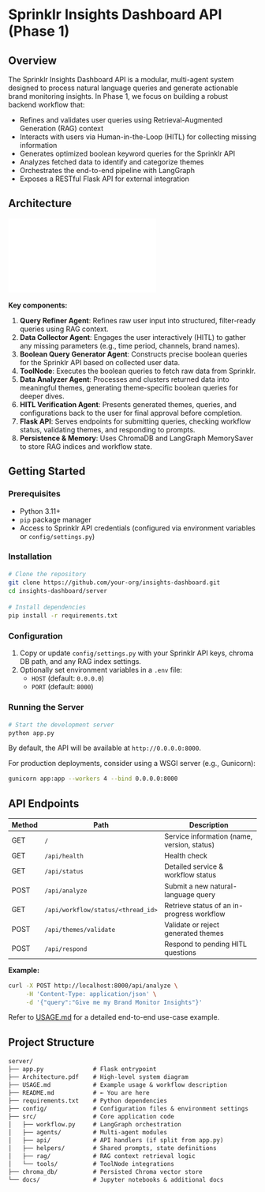 # Sprinklr Insights Dashboard API (Phase 1)

## Overview

The Sprinklr Insights Dashboard API is a modular, multi-agent system designed to process natural language queries and generate actionable brand monitoring insights. In Phase 1, we focus on building a robust backend workflow that:

- Refines and validates user queries using Retrieval-Augmented Generation (RAG) context
- Interacts with users via Human-in-the-Loop (HITL) for collecting missing information
- Generates optimized boolean keyword queries for the Sprinklr API
- Analyzes fetched data to identify and categorize themes
- Orchestrates the end-to-end pipeline with LangGraph
- Exposes a RESTful Flask API for external integration

## Architecture

![](Architecture.pdf)

**Key components:**

1. **Query Refiner Agent**: Refines raw user input into structured, filter-ready queries using RAG context.
2. **Data Collector Agent**: Engages the user interactively (HITL) to gather any missing parameters (e.g., time period, channels, brand names).
3. **Boolean Query Generator Agent**: Constructs precise boolean queries for the Sprinklr API based on collected user data.
4. **ToolNode**: Executes the boolean queries to fetch raw data from Sprinklr.
5. **Data Analyzer Agent**: Processes and clusters returned data into meaningful themes, generating theme-specific boolean queries for deeper dives.
6. **HITL Verification Agent**: Presents generated themes, queries, and configurations back to the user for final approval before completion.
7. **Flask API**: Serves endpoints for submitting queries, checking workflow status, validating themes, and responding to prompts.
8. **Persistence & Memory**: Uses ChromaDB and LangGraph MemorySaver to store RAG indices and workflow state.

## Getting Started

### Prerequisites

- Python 3.11+
- `pip` package manager
- Access to Sprinklr API credentials (configured via environment variables or `config/settings.py`)

### Installation

```bash
# Clone the repository
git clone https://github.com/your-org/insights-dashboard.git
cd insights-dashboard/server

# Install dependencies
pip install -r requirements.txt
```

### Configuration

1. Copy or update `config/settings.py` with your Sprinklr API keys, chroma DB path, and any RAG index settings.
2. Optionally set environment variables in a `.env` file:
   - `HOST` (default: `0.0.0.0`)
   - `PORT` (default: `8000`)

### Running the Server

```bash
# Start the development server
python app.py
```

By default, the API will be available at `http://0.0.0.0:8000`.

For production deployments, consider using a WSGI server (e.g., Gunicorn):

```bash
gunicorn app:app --workers 4 --bind 0.0.0.0:8000
```

## API Endpoints

| Method | Path                             | Description                                       |
| ------ | -------------------------------- | ------------------------------------------------- |
| GET    | `/`                              | Service information (name, version, status)       |
| GET    | `/api/health`                    | Health check                                     |
| GET    | `/api/status`                    | Detailed service & workflow status               |
| POST   | `/api/analyze`                   | Submit a new natural-language query              |
| GET    | `/api/workflow/status/<thread_id>` | Retrieve status of an in-progress workflow      |
| POST   | `/api/themes/validate`           | Validate or reject generated themes              |
| POST   | `/api/respond`                  | Respond to pending HITL questions                 |

**Example:**
```bash
curl -X POST http://localhost:8000/api/analyze \
     -H 'Content-Type: application/json' \
     -d '{"query":"Give me my Brand Monitor Insights"}'
```

Refer to [USAGE.md](USAGE.md) for a detailed end-to-end use-case example.

## Project Structure

```
server/
├── app.py              # Flask entrypoint
├── Architecture.pdf    # High-level system diagram
├── USAGE.md            # Example usage & workflow description
├── README.md           # ← You are here
├── requirements.txt    # Python dependencies
├── config/             # Configuration files & environment settings
├── src/                # Core application code
│   ├── workflow.py     # LangGraph orchestration
│   ├── agents/         # Multi-agent modules
│   ├── api/            # API handlers (if split from app.py)
│   ├── helpers/        # Shared prompts, state definitions
│   ├── rag/            # RAG context retrieval logic
│   └── tools/          # ToolNode integrations
├── chroma_db/          # Persisted Chroma vector store
└── docs/               # Jupyter notebooks & additional docs
```

